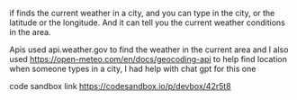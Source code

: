 if finds the current weather in a city, and you can type in the city, or the latitude or the longitude. And it can tell you the current weather conditions in the area.

Apis used
api.weather.gov to find the weather in the current area
and I also used https://open-meteo.com/en/docs/geocoding-api to help find location when someone types in a city, I had help with chat gpt for this one


code sandbox link
https://codesandbox.io/p/devbox/42r5t8